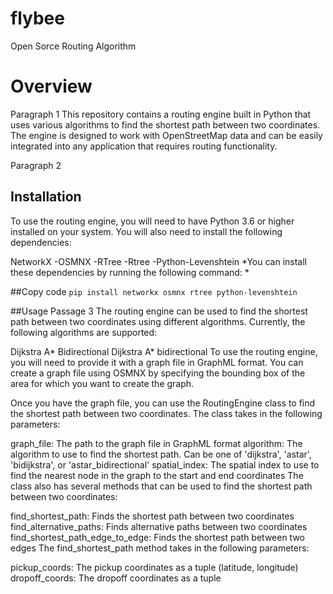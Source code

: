 # flybee
Open Sorce Routing Algorithm
# Overview
Paragraph 1
This repository contains a routing engine built in Python that uses various algorithms to find the shortest path between two coordinates. The engine is designed to work with OpenStreetMap data and can be easily integrated into any application that requires routing functionality.

Paragraph 2
## Installation
To use the routing engine, you will need to have Python 3.6 or higher installed on your system. You will also need to install the following dependencies:

NetworkX
-OSMNX
-RTree
-Rtree
-Python-Levenshtein
*You can install these dependencies by running the following command: *

##Copy code
`pip install networkx osmnx rtree python-levenshtein`

##Usage
Passage 3
The routing engine can be used to find the shortest path between two coordinates using different algorithms. Currently, the following algorithms are supported:

Dijkstra
A*
Bidirectional Dijkstra
A* bidirectional
To use the routing engine, you will need to provide it with a graph file in GraphML format. You can create a graph file using OSMNX by specifying the bounding box of the area for which you want to create the graph.

Once you have the graph file, you can use the RoutingEngine class to find the shortest path between two coordinates. The class takes in the following parameters:

graph_file: The path to the graph file in GraphML format
algorithm: The algorithm to use to find the shortest path. Can be one of 'dijkstra', 'astar', 'bidijkstra', or 'astar_bidirectional'
spatial_index: The spatial index to use to find the nearest node in the graph to the start and end coordinates
The class also has several methods that can be used to find the shortest path between two coordinates:

find_shortest_path: Finds the shortest path between two coordinates
find_alternative_paths: Finds alternative paths between two coordinates
find_shortest_path_edge_to_edge: Finds the shortest path between two edges
The find_shortest_path method takes in the following parameters:

pickup_coords: The pickup coordinates as a tuple (latitude, longitude)
dropoff_coords: The dropoff coordinates as a tuple
